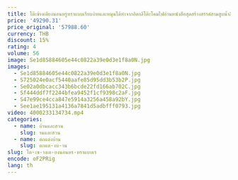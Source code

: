 ```yaml
---
title: โต๊ะข้างเตียงนอนหรูหราแบบเรียบง่ายและหมุนได้ทำจากอิตาลีโต๊ะโคมไฟอ่านหนังสือสุดสร้างสรรค์สามสูบน้ำล็อกเกอร์โซฟาขอบบาง
price: '49290.31'
price_original: '57988.60'
currency: THB
discount: 15%
rating: 4
volume: 56
image: Se1d85884605e44c0822a39e0d3e1f8a0N.jpg
images:
  - Se1d85884605e44c0822a39e0d3e1f8a0N.jpg
  - S725024e0acf5440aafe85d95dd3b53b2P.jpg
  - Se02a0dbcacc343b6bcde22fd166ab702C.jpg
  - Sf444ddf7f2244bfea9452f1cf9398c2aF.jpg
  - S47e99ce4cca847e5914a3256a458a92bY.jpg
  - See1ae195131a4136a7841d5adbfff0793.jpg
video: 4000233134734.mp4
categories:
  - name: บ้านและสวน
    slug: านและสวน
  - name: ตกแต่งบ้าน
    slug: ตกแต-งบ-าน
slug: โต-ะข-างเต-ยงนอนหร-หราแบบเร
encode: oF2PRig
lang: th
---
```

  